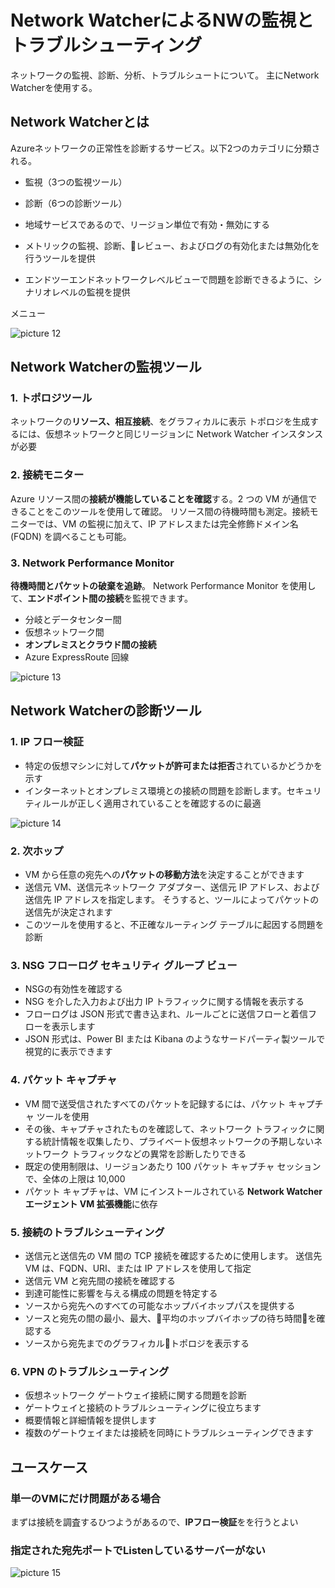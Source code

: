 # Network WatcherによるNWの監視とトラブルシューティング

ネットワークの監視、診断、分析、トラブルシュートについて。
主にNetwork Watcherを使用する。

## Network Watcherとは

Azureネットワークの正常性を診断するサービス。以下2つのカテゴリに分類される。

- 監視（3つの監視ツール）
- 診断（6つの診断ツール）

- 地域サービスであるので、リージョン単位で有効・無効にする
- メトリックの監視、診断、レビュー、およびログの有効化または無効化を行うツールを提供
- エンドツーエンドネットワークレベルビューで問題を診断できるように、シナリオレベルの監視を提供 

メニュー

![picture 12](images/fd8395706f73b33b560bbc1bea3a256a63d164be5fbd11ed24f82b21f01f6909.png)  


## Network Watcherの**監視**ツール

### 1. トポロジツール

ネットワークの**リソース、相互接続**、をグラフィカルに表示
トポロジを生成するには、仮想ネットワークと同じリージョンに Network Watcher インスタンスが必要

### 2. 接続モニター

Azure リソース間の**接続が機能していることを確認**する。2 つの VM が通信できることをこのツールを使用して確認。
リソース間の待機時間も測定。接続モニターでは、VM の監視に加えて、IP アドレスまたは完全修飾ドメイン名 (FQDN) を調べることも可能。

### 3. Network Performance Monitor

**待機時間とパケットの破棄を追跡**。
Network Performance Monitor を使用して、**エンドポイント間の接続**を監視できます。

- 分岐とデータセンター間
- 仮想ネットワーク間
- **オンプレミスとクラウド間の接続**
- Azure ExpressRoute 回線

![picture 13](images/deed7978004f8ac78a9fbc3800c7d982981fea9aa0a7e1affd5e92f78ad2a5ff.png)  


## Network Watcherの**診断**ツール

### 1. IP フロー検証

- 特定の仮想マシンに対して**パケットが許可または拒否**されているかどうかを示す
- インターネットとオンプレミス環境との接続の問題を診断します。セキュリティルールが正しく適用されていることを確認するのに最適

![picture 14](images/2cb910848d92070b7363d1b830230f77bd6a5404b435a1e33c2e1913dff810c4.png)  

### 2. 次ホップ

- VM から任意の宛先への**パケットの移動方法**を決定することができます
- 送信元 VM、送信元ネットワーク アダプター、送信元 IP アドレス、および送信先 IP アドレスを指定します。 そうすると、ツールによってパケットの送信先が決定されます
- このツールを使用すると、不正確なルーティング テーブルに起因する問題を診断

### 3. NSG フローログ セキュリティ グループ ビュー

- NSGの有効性を確認する
- NSG を介した入力および出力 IP トラフィックに関する情報を表示する
- フローログは JSON 形式で書き込まれ、ルールごとに送信フローと着信フローを表示します
- JSON 形式は、Power BI または Kibana のようなサードパーティ製ツールで視覚的に表示できます

### 4. パケット キャプチャ

- VM 間で送受信されたすべてのパケットを記録するには、パケット キャプチャ ツールを使用
- その後、キャプチャされたものを確認して、ネットワーク トラフィックに関する統計情報を収集したり、プライベート仮想ネットワークの予期しないネットワーク トラフィックなどの異常を診断したりできる
- 既定の使用制限は、リージョンあたり 100 パケット キャプチャ セッションで、全体の上限は 10,000 
- パケット キャプチャは、VM にインストールされている **Network Watcher エージェント VM 拡張機能**に依存

### 5. 接続のトラブルシューティング

- 送信元と送信先の VM 間の TCP 接続を確認するために使用します。 送信先 VM は、FQDN、URI、または IP アドレスを使用して指定
- 送信元 VM と宛先間の接続を確認する
- 到達可能性に影響を与える構成の問題を特定する
- ソースから宛先へのすべての可能なホップバイホップパスを提供する
- ソースと宛先の間の最小、最大、平均のホップバイホップの待ち時間を確認する
- ソースから宛先までのグラフィカルトポロジを表示する

### 6. VPN のトラブルシューティング

- 仮想ネットワーク ゲートウェイ接続に関する問題を診断
- ゲートウェイと接続のトラブルシューティングに役立ちます
- 概要情報と詳細情報を提供します
- 複数のゲートウェイまたは接続を同時にトラブルシューティングできます

## ユースケース

### 単一のVMにだけ問題がある場合

まずは接続を調査するひつようがあるので、**IPフロー検証**をを行うとよい

### 指定された宛先ポートでListenしているサーバーがない


![picture 15](images/6c11193d7402d0942e35951b058d881d502c5095fc1b2d8b9e0ad345e029985f.png)  
